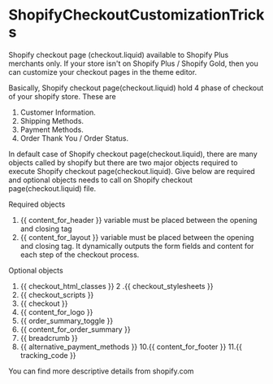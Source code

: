 # ShopifyCheckoutCustomizationTricks

Shopify checkout page (checkout.liquid) available to Shopify Plus merchants only. If your store isn't on Shopify Plus / Shopify Gold, then you can customize your checkout pages in the theme editor.

Basically, Shopify checkout page(checkout.liquid) hold 4 phase of checkout of your shopify store. These are
1. Customer Information.
2. Shipping Methods.
3. Payment Methods.
4. Order Thank You / Order Status.

In default case of Shopify checkout page(checkout.liquid), there are many objects called by shopify but there are two major objects required to execute Shopify checkout page(checkout.liquid). Give below are required and optional objects needs to call on Shopify checkout page(checkout.liquid) file.

Required objects
1. {{ content_for_header }} variable  must be placed between the opening and closing <head> tag
2. {{ content_for_layout }} variable must be placed between the opening and closing <body> tag. It dynamically outputs the form fields and content for each step of the checkout process.
  
Optional objects
1. {{ checkout_html_classes }}
2 .{{ checkout_stylesheets }}
3. {{ checkout_scripts }}
4. {{ checkout }}
5. {{ content_for_logo }}
6. {{ order_summary_toggle }}
7. {{ content_for_order_summary }}
8. {{ breadcrumb }}
9. {{ alternative_payment_methods }}
10.{{ content_for_footer }}
11.{{ tracking_code }}

You can find more descriptive details from shopify.com
